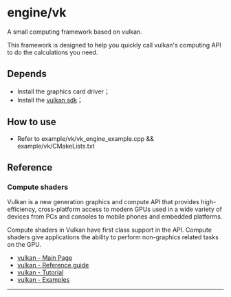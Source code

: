 # engine/vk

A small computing framework based on vulkan. 

This framework is designed to help you quickly call vulkan's computing API to do the calculations you need.

## Depends

* Install the graphics card driver；
* Install the [vulkan sdk](https://vulkan.lunarg.com/sdk/home)；

## How to use

* Refer to example/vk/vk_engine_example.cpp && example/vk/CMakeLists.txt

## Reference

### Compute shaders

Vulkan is a new generation graphics and compute API that provides high-efficiency, cross-platform access to modern GPUs used in a wide variety of devices from PCs and consoles to mobile phones and embedded platforms.

Compute shaders in Vulkan have first class support in the API. Compute shaders give applications the ability to perform non-graphics related tasks on the GPU.

* [vulkan - Main Page](https://www.khronos.org/vulkan/)
* [vulkan - Reference guide](https://www.khronos.org/files/vulkan11-reference-guide.pdf)
* [vulkan - Tutorial](https://vulkan-tutorial.com/Drawing_a_triangle/Graphics_pipeline_basics/Shader_modules)
* [vulkan - Examples](https://github.com/SaschaWillems/Vulkan/tree/master/examples)

---
